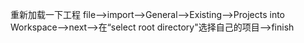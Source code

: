 重新加载一下工程
file-->import-->General-->Existing-->Projects into Workspace-->next-->在“select root directory"选择自己的项目-->finish